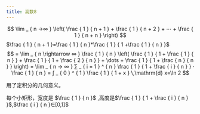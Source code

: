 ```yaml
---
title: 高数8
---
```


$$
\lim _ { n →∞ } \left( \frac { 1 } { n + 1 } + \frac { 1 } { n + 2 } + ⋯ + \frac { 1 } { n + n } \right)
$$
$\frac { 1 } { n + 1 }=\frac { 1 } { n }*\frac { 1 } { 1 +\frac { 1 } { n } }$
$$
= \lim _ { n \rightarrow ∞ } \frac { 1 } { n } \left( \frac { 1 } { 1 + \frac { 1 } { n } } + \frac { 1 } { 1 + \frac { 2 } { n } } + \dots + \frac { 1 } { 1 + \frac { n } { n } } \right) = \lim _ { n → ∞ } ∑ _ { i = 1 } ^ { n } \frac { 1 } { 1 + \frac { i } { n } } ⋅ \frac { 1 } { n } = ∫ _ { 0 } ^ { 1 } \frac { 1 } { 1 + x } \,\mathrm{d} x=\ln 2
$$

用了定积分的几何意义。

每个小矩形，宽度是 $\frac { 1 } { n }$ ,高度是$\frac { 1 } { 1 + \frac { i } { n } }$,$\frac { i } { n }∈[0,1]​$
